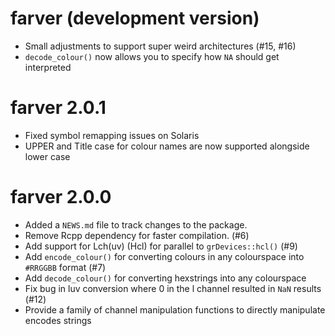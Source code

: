 # farver (development version)

* Small adjustments to support super weird architectures (#15, #16)
* `decode_colour()` now allows you to specify how `NA` should get interpreted

# farver 2.0.1

* Fixed symbol remapping issues on Solaris
* UPPER and Title case for colour names are now supported alongside lower case

# farver 2.0.0

* Added a `NEWS.md` file to track changes to the package.
* Remove Rcpp dependency for faster compilation. (#6)
* Add support for Lch(uv) (Hcl) for parallel to `grDevices::hcl()` (#9)
* Add `encode_colour()` for converting colours in any colourspace into `#RRGGBB`
  format (#7)
* Add `decode_colour()` for converting hexstrings into any colourspace
* Fix bug in luv conversion where 0 in the l channel resulted in `NaN` results 
  (#12)
* Provide a family of channel manipulation functions to directly manipulate 
  encodes strings
